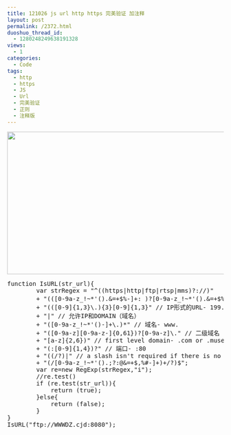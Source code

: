 ```yaml
---
title: 121026 js url http https 完美验证 加注释
layout: post
permalink: /2372.html
duoshuo_thread_id:
  - 1280248249638191328
views:
  - 1
categories:
  - Code
tags:
  - http
  - https
  - JS
  - Url
  - 完美验证
  - 正则
  - 注释版
---
```

[<img src="http://www.80aj.com/wp-content/uploads/2012/10/js.jpg" alt="" title="js" width="604" height="332" class="aligncenter size-full wp-image-2373" />][1]

<pre lang="js">function IsURL(str_url){
        var strRegex = "^((https|http|ftp|rtsp|mms)?://)"
        + "(([0-9a-z_!~*'().&#038;=+$%-]+: )?[0-9a-z_!~*'().&#038;=+$%-]+@)?" //ftp的user@
        + "(([0-9]{1,3}\.){3}[0-9]{1,3}" // IP形式的URL- 199.194.52.184
        + "|" // 允许IP和DOMAIN（域名）
        + "([0-9a-z_!~*'()-]+\.)*" // 域名- www.
        + "([0-9a-z][0-9a-z-]{0,61})?[0-9a-z]\." // 二级域名
        + "[a-z]{2,6})" // first level domain- .com or .museum
        + "(:[0-9]{1,4})?" // 端口- :80
        + "((/?)|" // a slash isn't required if there is no file name
        + "(/[0-9a-z_!~*'().;?:@&#038;=+$,%#-]+)+/?)$";
        var re=new RegExp(strRegex,"i");
		//re.test()
        if (re.test(str_url)){
            return (true);
        }else{
            return (false);
        }
}
IsURL("ftp://WWWDZ.cjd:8080");
</pre>

 [1]: http://www.80aj.com/wp-content/uploads/2012/10/js.jpg